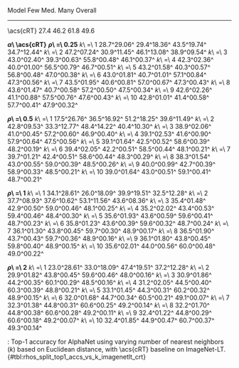 Model                       Few         Med.         Many      Overall
------------------  -----------  -----------  -----------  -----------
\acs{cRT}                  27.4         46.2         61.8         49.6
<!--  -->
**_α_\ \acs{cRT}**
**_ρ_\ =\ 0.25**
_k_\ =\ 1           28.7^29.06^  29.4^18.36^  43.5^19.74^  34.7^12.44^
_k_\ =\ 2           47.2^07.24^  30.9^11.45^  46.1^13.08^  38.9^09.54^
_k_\ =\ 3           43.0^02.40^  39.3^00.63^  55.8^00.48^  46.1^00.37^
_k_\ =\ 4           42.3^02.36^  40.0^01.00^  56.5^00.79^  46.7^00.51^
_k_\ =\ 5           43.2^01.58^  40.3^00.57^  56.8^00.48^  47.0^00.38^
_k_\ =\ 6           43.0^01.81^  40.7^01.01^  57.1^00.84^  47.3^00.56^
_k_\ =\ 7           43.5^01.95^  40.6^00.81^  57.0^00.67^  47.3^00.43^
_k_\ =\ 8           43.6^01.47^  40.7^00.58^  57.2^00.50^  47.5^00.34^
_k_\ =\ 9           42.6^02.26^  41.1^00.88^  57.5^00.76^  47.6^00.43^
_k_\ =\ 10          42.8^01.01^  41.4^00.58^  57.7^00.41^  47.9^00.32^
<!--  -->
**_ρ_\ =\ 0.5**
_k_\ =\ 1           17.5^26.76^  36.5^16.92^  51.2^18.25^  39.6^11.49^
_k_\ =\ 2           42.8^09.53^  33.3^12.77^  48.4^14.22^  40.4^10.30^
_k_\ =\ 3           38.9^02.06^  41.0^00.45^  57.2^00.60^  46.9^00.40^
_k_\ =\ 4           39.1^02.53^  41.6^00.90^  57.9^00.64^  47.5^00.56^
_k_\ =\ 5           39.1^01.64^  42.5^00.52^  58.6^00.39^  48.2^00.19^
_k_\ =\ 6           39.4^02.05^  42.2^00.51^  58.5^00.44^  48.1^00.21^
_k_\ =\ 7           39.7^01.21^  42.4^00.51^  58.6^00.44^  48.3^00.29^
_k_\ =\ 8           38.3^01.54^  43.0^00.55^  59.0^00.39^  48.5^00.26^
_k_\ =\ 9           40.0^00.99^  42.7^00.39^  58.9^00.33^  48.5^00.21^
_k_\ =\ 10          39.0^01.64^  43.0^00.51^  59.1^00.41^  48.7^00.21^
<!--  -->
**_ρ_\ =\ 1**
_k_\ =\ 1           34.1^28.61^  26.0^18.09^  39.9^19.51^  32.5^12.28^
_k_\ =\ 2           37.7^08.93^  37.6^10.62^  53.1^11.56^  43.6^08.36^
_k_\ =\ 3           35.4^01.48^  42.9^00.50^  59.0^00.46^  48.1^00.25^
_k_\ =\ 4           35.2^02.02^  43.4^00.53^  59.4^00.46^  48.4^00.30^
_k_\ =\ 5           35.6^01.93^  43.6^00.59^  59.6^00.41^  48.7^00.23^
_k_\ =\ 6           35.8^01.23^  43.6^00.39^  59.6^00.32^  48.7^00.24^
_k_\ =\ 7           36.1^01.30^  43.8^00.45^  59.7^00.30^  48.9^00.17^
_k_\ =\ 8           36.5^01.90^  43.7^00.43^  59.7^00.36^  48.9^00.16^
_k_\ =\ 9           36.1^01.80^  43.8^00.45^  59.8^00.40^  48.9^00.15^
_k_\ =\ 10          35.6^02.01^  44.0^00.56^  60.0^00.48^  49.0^00.22^
<!--  -->
**_ρ_\ =\ 2**
_k_\ =\ 1           23.0^28.61^  33.0^18.09^  47.4^19.51^  37.2^12.28^
_k_\ =\ 2           29.9^01.82^  43.8^00.45^  59.6^00.46^  48.0^00.16^
_k_\ =\ 3           30.9^01.86^  44.2^00.35^  60.1^00.29^  48.5^00.16^
_k_\ =\ 4           31.2^02.05^  44.5^00.40^  60.3^00.39^  48.8^00.21^
_k_\ =\ 5           33.1^01.45^  44.3^00.31^  60.2^00.32^  48.9^00.15^
_k_\ =\ 6           32.0^01.68^  44.7^00.34^  60.5^00.21^  49.1^00.07^
_k_\ =\ 7           32.3^01.38^  44.8^00.31^  60.6^00.25^  49.2^00.14^
_k_\ =\ 8           32.2^01.70^  44.8^00.38^  60.6^00.28^  49.2^00.11^
_k_\ =\ 9           32.4^01.22^  44.8^00.29^  60.6^00.18^  49.2^00.07^
_k_\ =\ 10          32.4^01.85^  44.9^00.47^  60.7^00.37^  49.3^00.14^

: Top-1 accuracy for AlphaNet using varying number of nearest neighbors (_k_) based on Euclidean distance, with \acs{cRT} baseline on ImageNet-LT. {#tbl:rhos_split_top1_accs_vs_k_imagenetlt_crt}
